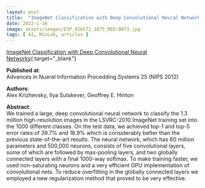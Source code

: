 ```yaml
---
layout: post
title:  "ImageNet Classification with Deep Convolutional Neural Networks"
date: 2022-1-16
image: assets/images/ESP_016572_1875_RED-0073.jpg
tags: [ AI, MinLab, articles ]
---
```


[ImageNet Classification with Deep Convolutional Neural Networks](https://proceedings.neurips.cc/paper/2012/file/c399862d3b9d6b76c8436e924a68c45b-Paper.pdf){:target="_blank"} 

**Published at**:   
Advances in Nueral Information Procedding Systems 25 (NIPS 2012)

**Authors**:   
Alex Krizhevsky, Ilya Sutskever, Geoffrey E. Hinton

**Abstract**:   
We trained a large, deep convolutional neural network to classify the 1.3 million high-resolution images in the LSVRC-2010 ImageNet training set into the 1000 different classes. On the test data, we achieved top-1 and top-5 error rates of 39.7\% and 18.9\% which is considerably better than the previous state-of-the-art results. The neural network, which has 60 million parameters and 500,000 neurons, consists of five convolutional layers, some of which are followed by max-pooling layers, and two globally connected layers with a final 1000-way softmax. To make training faster, we used non-saturating neurons and a very efficient GPU implementation of convolutional nets. To reduce overfitting in the globally connected layers we employed a new regularization method that proved to be very effective.



